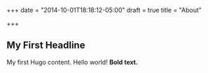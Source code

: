 +++
date = "2014-10-01T18:18:12-05:00"
draft = true
title = "About"

+++

## My First Headline

My first Hugo content. Hello world! **Bold text.**